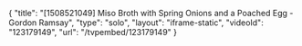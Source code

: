 {
    "title": "[1508521049] Miso Broth with Spring Onions and a Poached Egg - Gordon Ramsay",
    "type": "solo",
    "layout": "iframe-static",
    "videoId": "123179149",
    "url": "\/tvpembed\/123179149"
}